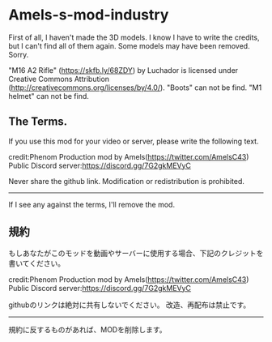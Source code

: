 # Amels-s-mod-industry

First of all, I haven't made the 3D models.
I know I have to write the credits, but I can't find all of them again.
Some models may have been removed. Sorry.

"M16 A2 Rifle" (https://skfb.ly/68ZDY) by Luchador is licensed under Creative Commons Attribution (http://creativecommons.org/licenses/by/4.0/).
"Boots" can not be find.
"M1 helmet" can not be find.

The Terms. 
----------------------------------------

If you use this mod for your video or server, please write the following text.

credit:Phenom Production mod by Amels(https://twitter.com/AmelsC43)
Public Discord server:https://discord.gg/7G2gkMEVyC


Never share the github link.
Modification or redistribution is prohibited.

----------------------------------------

If I see any against the terms, I'll remove the mod.


規約
--------------------------------------

もしあなたがこのモッドを動画やサーバーに使用する場合、下記のクレジットを書いてください。

credit:Phenom Production mod by Amels(https://twitter.com/AmelsC43)
Public Discord server:https://discord.gg/7G2gkMEVyC

githubのリンクは絶対に共有しないでください。
改造、再配布は禁止です。

--------------------------------------

規約に反するものがあれば、MODを削除します。
